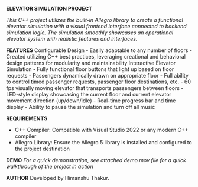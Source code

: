 **ELEVATOR SIMULATION PROJECT**

_This C++ project utilizes the built-in Allegro library to create a functional elevator simulation with a visual frontend interface connected to backend simulation logic. The simulation smoothly showcases an operational elevator system with realistic features and interfaces._

**FEATURES**
  Configurable Design
    - Easily adaptable to any number of floors
    - Created utilizing C++ best practices, leveraging creational and behavioral design patterns for modularity and maintainability
  Interactive Elevator Simulation
    - Fully functional floor buttons that light up based on floor requests
    - Passengers dynamically drawn on appropriate floor
    - Full ability to control timed passenger requests, passenger floor destinations, etc.
    - 60 fps visually moving elevator that transports passengers between floors
    - LED-style display showcasing the current floor and current elevator movement direction (up/down/idle)
    - Real-time progress bar and time display
    - Ability to pause the simulation and turn off all music

**REQUIREMENTS**
 - C++ Compiler: Compatible with Visual Studio 2022 or any modern C++ compiler
 - Allegro Library: Ensure the Allegro 5 library is installed and configured to the project destination

**DEMO**
_For a quick demonstration, see attached demo.mov file for a quick walkthrough of the project in action_

**AUTHOR**
Developed by Himanshu Thakur.
